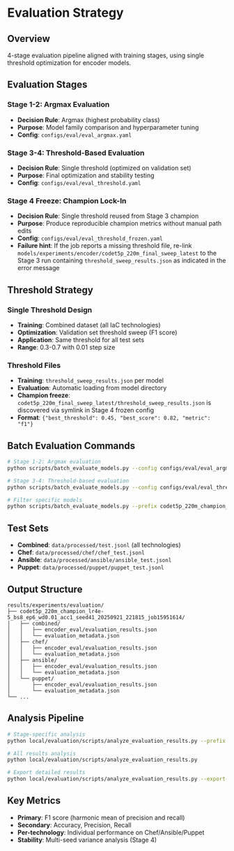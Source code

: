 # Evaluation Strategy

## Overview

4-stage evaluation pipeline aligned with training stages, using single threshold optimization for encoder models.

## Evaluation Stages

### Stage 1-2: Argmax Evaluation
- **Decision Rule**: Argmax (highest probability class)
- **Purpose**: Model family comparison and hyperparameter tuning
- **Config**: `configs/eval/eval_argmax.yaml`

### Stage 3-4: Threshold-Based Evaluation
- **Decision Rule**: Single threshold (optimized on validation set)
- **Purpose**: Final optimization and stability testing
- **Config**: `configs/eval/eval_threshold.yaml`

### Stage 4 Freeze: Champion Lock-In
- **Decision Rule**: Single threshold reused from Stage 3 champion
- **Purpose**: Produce reproducible champion metrics without manual path edits
- **Config**: `configs/eval/eval_threshold_frozen.yaml`
- **Failure hint**: If the job reports a missing threshold file, re-link
  `models/experiments/encoder/codet5p_220m_final_sweep_latest` to the Stage 3
  run containing `threshold_sweep_results.json` as indicated in the error message

## Threshold Strategy

### Single Threshold Design
- **Training**: Combined dataset (all IaC technologies)
- **Optimization**: Validation set threshold sweep (F1 score)
- **Application**: Same threshold for all test sets
- **Range**: 0.3-0.7 with 0.01 step size

### Threshold Files
- **Training**: `threshold_sweep_results.json` per model
- **Evaluation**: Automatic loading from model directory
- **Champion freeze**: `codet5p_220m_final_sweep_latest/threshold_sweep_results.json` is discovered via symlink in Stage 4 frozen config
- **Format**: `{"best_threshold": 0.45, "best_score": 0.82, "metric": "f1"}`

## Batch Evaluation Commands

```bash
# Stage 1-2: Argmax evaluation
python scripts/batch_evaluate_models.py --config configs/eval/eval_argmax.yaml

# Stage 3-4: Threshold-based evaluation
python scripts/batch_evaluate_models.py --config configs/eval/eval_threshold.yaml

# Filter specific models
python scripts/batch_evaluate_models.py --prefix codet5p_220m_champion_ --config configs/eval/eval_threshold.yaml
```

## Test Sets

- **Combined**: `data/processed/test.jsonl` (all technologies)
- **Chef**: `data/processed/chef/chef_test.jsonl`
- **Ansible**: `data/processed/ansible/ansible_test.jsonl`
- **Puppet**: `data/processed/puppet/puppet_test.jsonl`

## Output Structure

```
results/experiments/evaluation/
├── codet5p_220m_champion_lr4e-5_bs8_ep6_wd0.01_acc1_seed41_20250921_221815_job15951614/
│   ├── combined/
│   │   ├── encoder_eval/evaluation_results.json
│   │   └── evaluation_metadata.json
│   ├── chef/
│   │   ├── encoder_eval/evaluation_results.json
│   │   └── evaluation_metadata.json
│   ├── ansible/
│   │   ├── encoder_eval/evaluation_results.json
│   │   └── evaluation_metadata.json
│   └── puppet/
│       ├── encoder_eval/evaluation_results.json
│       └── evaluation_metadata.json
└── ...
```

## Analysis Pipeline

```bash
# Stage-specific analysis
python local/evaluation/scripts/analyze_evaluation_results.py --prefix codet5p_220m_champion_

# All results analysis
python local/evaluation/scripts/analyze_evaluation_results.py

# Export detailed results
python local/evaluation/scripts/analyze_evaluation_results.py --export-csv --export-dataset-csvs
```

## Key Metrics

- **Primary**: F1 score (harmonic mean of precision and recall)
- **Secondary**: Accuracy, Precision, Recall
- **Per-technology**: Individual performance on Chef/Ansible/Puppet
- **Stability**: Multi-seed variance analysis (Stage 4)
